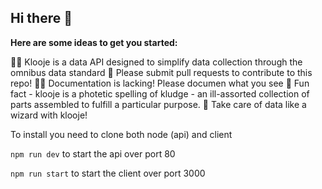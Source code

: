 ## Hi there 👋



**Here are some ideas to get you started:**

🙋‍♀️ Klooje is a data API designed to simplify data collection through the omnibus data standard
🌈 Please submit pull requests to contribute to this repo!
👩‍💻 Documentation is lacking! Please documen what you see
🍿 Fun fact - klooje is a photetic spelling of kludge - an ill-assorted collection of parts assembled to fulfill a particular purpose.
🧙 Take care of data like a wizard with klooje!

To install you need to clone both node (api) and client

```npm run dev``` to start the api over port 80

```npm run start``` to start the client over port 3000
